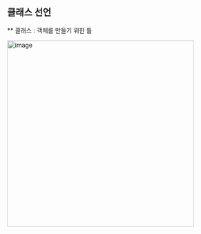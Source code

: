 ## 클래스 선언 

** 클래스 : 객체를 만들기 위한 틀 

<img width="432" alt="image" src="https://user-images.githubusercontent.com/93205435/188898737-169089de-3116-41c6-b920-d0da0b94b97d.png">

